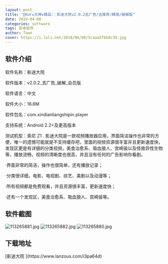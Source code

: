 ```yaml
---
layout: post
title: "〖Kur★大神★精品〗：影迷大院v2.0.2去广告/去推荐/精简/破解版"
date: 2019-04-08
categories: software
tags: 安卓软件
author: Town
cover: https://i.loli.net/2019/04/08/5caaa5fbbdc39.jpg
---
```


## 软件介绍

软件名称：影迷大院

软件版本：v2.0.2_去广告_破解_会员版

软件语言：中文

软件大小：16.6M

软件包名：com.xindianliangshipin.player

支持系统：Android 2.2+及更高版本

测试机型：索尼 Z1
.
影迷大院是一款视频播放器应用，界面简洁操作也非常的方便，唯一的遗憾可能就是不支持缓存吧，里面的视频资源很丰富并且更新速度快，发现区更是有详细的分类视频，美食治愈系、吸血狼人、宫崎骏以及怪兽异性生物等，播放流畅，视频的清晰度也很高，并且没有任何的广告影响你看剧。

·界面非常的简洁，操作也很简单，还有播放记录；

·分类很详细，电影、电视剧、综艺、美剧以及动漫等；

·所有视频都是免费观看，并且资源很丰富，更新速度快；

·还有一个发现区，美食治愈系、吸血狼人、宫崎骏等。

## 软件截图

![113265881.jpg](https://i.loli.net/2019/04/08/5caaa5fbbdc39.jpg)
![113265882.jpg](https://i.loli.net/2019/04/08/5caaa5fbbf863.jpg)
![113265880.jpg](https://i.loli.net/2019/04/08/5caaa5fbc14e6.jpg)

## 下载地址

<span id="psd">
[影迷大院 ](https://www.lanzous.com/i3pa64d)  
</span>


